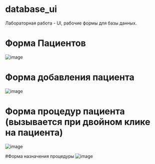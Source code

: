 # database_ui
Лабораторная работа - UI, рабочие формы для базы данных.

# Форма Пациентов
![image](https://user-images.githubusercontent.com/78871632/170059723-f0f824e7-41e8-4802-a0e3-3ced0a3900d9.png)

# Форма добавления пациента 
![image](https://user-images.githubusercontent.com/78871632/170059875-44322e9a-8363-4baa-8a3e-013f31c3243a.png)

# Форма процедур пациента (вызывается при двойном клике на пациента)
![image](https://user-images.githubusercontent.com/78871632/170060232-3ec541a7-dd82-4755-926b-d32194cdc6af.png)

#Форма назначения процедуры
![image](https://user-images.githubusercontent.com/78871632/170060458-a6507b23-882a-41f3-a1e1-3fca41fbc006.png)
